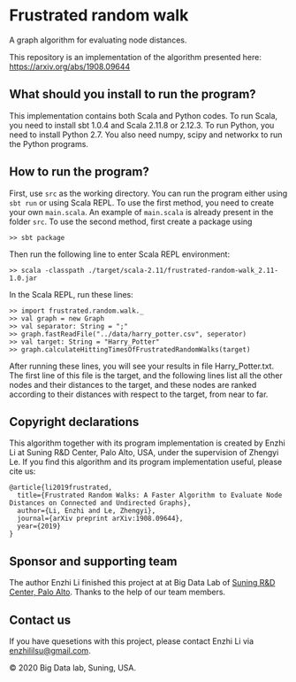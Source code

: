 # Frustrated random walk

A graph algorithm for evaluating node distances. 

This repository is an implementation of the algorithm presented here: https://arxiv.org/abs/1908.09644

## What should you install to run the program?
This implementation contains both Scala and Python codes. To run Scala, you need to install sbt 1.0.4 and Scala 2.11.8 or 2.12.3. To run Python, you need to install Python 2.7. You also need numpy, scipy and networkx to run the Python programs.

## How to run the program?
First, use `src` as the working directory. You can run the program either using ```sbt run``` or using Scala REPL. To use the first method, you need to create your own `main.scala`. An example of `main.scala` is already present in the folder `src`. To use the second method, first create a package using

```
>> sbt package
```

Then run the following line to enter Scala REPL environment: 

```
>> scala -classpath ./target/scala-2.11/frustrated-random-walk_2.11-1.0.jar
```

In the Scala REPL, run these lines:
```
>> import frustrated.random.walk._
>> val graph = new Graph
>> val separator: String = ";"
>> graph.fastReadFile("../data/harry_potter.csv", seperator)
>> val target: String = "Harry_Potter"
>> graph.calculateHittingTimesOfFrustratedRandomWalks(target)
```

After running these lines, you will see your results in file Harry_Potter.txt. The first line of this file is the target, and the following lines list all the other nodes and their distances to the target, and these nodes are ranked according to their distances with respect to the target, from near to far.

## Copyright declarations
This algorithm together with its program implementation is created by Enzhi Li at Suning R&D Center, Palo Alto, USA, under the supervision of Zhengyi Le. If you find this algorithm and its program implementation useful, please cite us:

```
@article{li2019frustrated,
  title={Frustrated Random Walks: A Faster Algorithm to Evaluate Node Distances on Connected and Undirected Graphs},
  author={Li, Enzhi and Le, Zhengyi},
  journal={arXiv preprint arXiv:1908.09644},
  year={2019}
}
```

## Sponsor and supporting team
The author Enzhi Li finished this project at at Big Data Lab of [Suning R&D Center, Palo Alto](http://www.ussuning.com/). Thanks to the help of our team members.

## Contact us

If you have quesetions with this project, please contact Enzhi Li via enzhililsu@gmail.com. 


© 2020 Big Data lab, Suning, USA.
